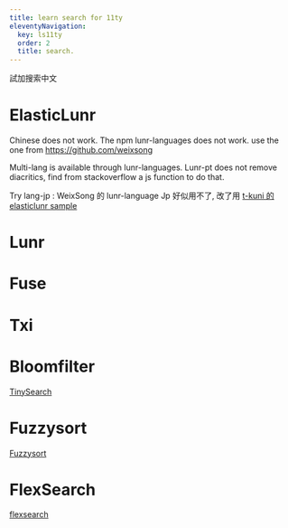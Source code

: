 ```yaml
---
title: learn search for 11ty
eleventyNavigation:
  key: ls11ty 
  order: 2
  title: search.
---
```


試加搜索中文


# ElasticLunr

Chinese does not work. The npm lunr-languages does not work. use the one from https://github.com/weixsong

Multi-lang is available through lunr-languages. Lunr-pt does not remove diacritics, find from stackoverflow a js function to do that. 

Try lang-jp : WeixSong 的 lunr-language Jp 好似用不了, 改了用 [t-kuni 的 elasticlunr sample](https://github.com/t-kuni/elasticlunr-sample)  

# Lunr

# Fuse

# Txi

# Bloomfilter

  [TinySearch](https://github.com/tinysearch/tinysearch)

# Fuzzysort

  [Fuzzysort](https://github.com/farzher/fuzzysort)
  
# FlexSearch

  [flexsearch](https://github.com/nextapps-de/flexsearch)

